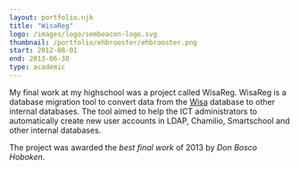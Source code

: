 ```yaml
---
layout: portfolio.njk
title: "WisaReg"
logo: /images/logo/sembeacon-logo.svg
thumbnail: /portfolio/ehbrooster/ehbrooster.png
start: 2012-08-01
end: 2013-06-30
type: academic
---
```

My final work at my highschool was a project called WisaReg. WisaReg is a database migration tool to convert data from the [Wisa](https://www.wisa.be/) database to other internal databases. The tool aimed to help the ICT administrators to automatically create new user accounts in LDAP, Chamilio, Smartschool and other internal databases.

The project was awarded the *best final work* of 2013 by *Don Bosco Hoboken*.
